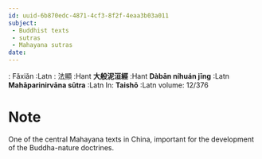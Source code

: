 ```yaml
---
id: uuid-6b870edc-4871-4cf3-8f2f-4eaa3b03a011
subject: 
 - Buddhist texts
 - sutras
 - Mahayana sutras
date: 
---
```


: Fǎxiǎn :Latn
: 法顯 :Hant
**大般泥洹經** :Hant
**Dàbān níhuán jīng** :Latn
**Mahāparinirvāna sūtra** :Latn
In: 
**Taishō** :Latn
volume: 12/376
# Note
One of the central Mahayana texts in China, important for the development of the Buddha-nature doctrines.